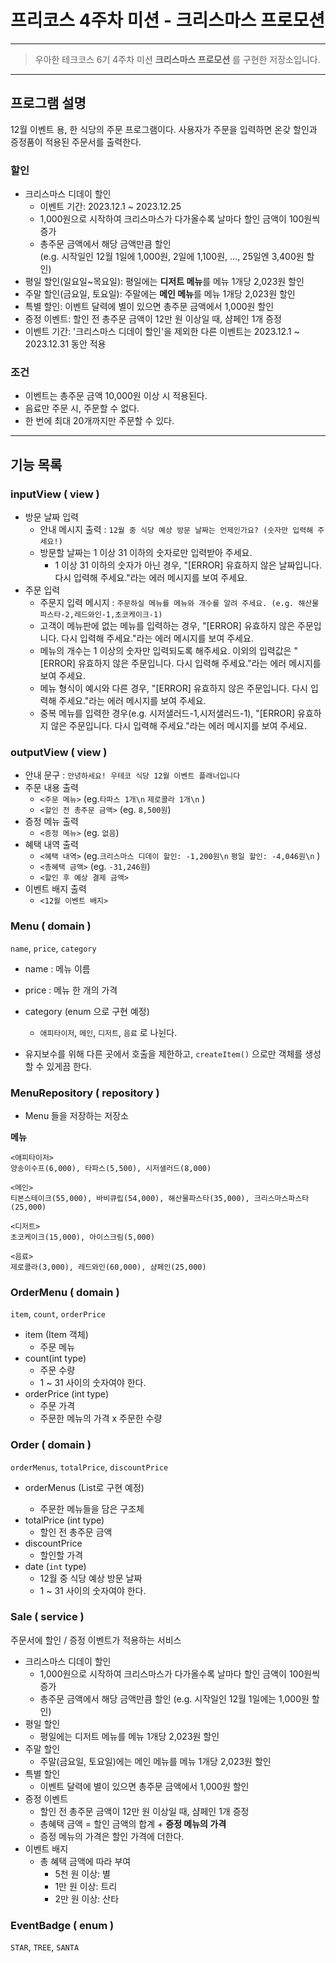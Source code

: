 # 프리코스 4주차 미션 - 크리스마스 프로모션

---
> 우아한 테크코스 6기 4주차 미션 **크리스마스 프로모션** 를 구현한 저장소입니다.
---

## 프로그램 설명
12월 이벤트 용, 한 식당의 주문 프로그램이다. 사용자가 주문을 입력하면 온갖 할인과 증정품이 적용된 주문서를 출력한다.  

### 할인
- 크리스마스 디데이 할인
    - 이벤트 기간: 2023.12.1 ~ 2023.12.25
    - 1,000원으로 시작하여 크리스마스가 다가올수록 날마다 할인 금액이 100원씩 증가
    - 총주문 금액에서 해당 금액만큼 할인  
      (e.g. 시작일인 12월 1일에 1,000원, 2일에 1,100원, ..., 25일엔 3,400원 할인)
- 평일 할인(일요일~목요일): 평일에는 **디저트 메뉴**를 메뉴 1개당 2,023원 할인
- 주말 할인(금요일, 토요일): 주말에는 **메인 메뉴**를 메뉴 1개당 2,023원 할인
- 특별 할인: 이벤트 달력에 별이 있으면 총주문 금액에서 1,000원 할인
- 증정 이벤트: 할인 전 총주문 금액이 12만 원 이상일 때, 샴페인 1개 증정
- 이벤트 기간: '크리스마스 디데이 할인'을 제외한 다른 이벤트는 2023.12.1 ~ 2023.12.31 동안 적용

### 조건 
- 이벤트는 총주문 금액 10,000원 이상 시 적용된다.
- 음료만 주문 시, 주문할 수 없다.
- 한 번에 최대 20개까지만 주문할 수 있다.



---

## 기능 목록

### inputView ( view )
- 방문 날짜 입력
  - 안내 메시지 출력 : `12월 중 식당 예상 방문 날짜는 언제인가요? (숫자만 입력해 주세요!)`
  - 방문할 날짜는 1 이상 31 이하의 숫자로만 입력받아 주세요.
    - 1 이상 31 이하의 숫자가 아닌 경우, "[ERROR] 유효하지 않은 날짜입니다. 다시 입력해 주세요."라는 에러 메시지를 보여 주세요.
- 주문 입력
  - 주문지 입력 메시지 : `주문하실 메뉴를 메뉴와 개수를 알려 주세요. (e.g. 해산물파스타-2,레드와인-1,초코케이크-1)`
  - 고객이 메뉴판에 없는 메뉴를 입력하는 경우, "[ERROR] 유효하지 않은 주문입니다. 다시 입력해 주세요."라는 에러 메시지를 보여 주세요.
  - 메뉴의 개수는 1 이상의 숫자만 입력되도록 해주세요. 이외의 입력값은 "[ERROR] 유효하지 않은 주문입니다. 다시 입력해 주세요."라는 에러 메시지를 보여 주세요.
  - 메뉴 형식이 예시와 다른 경우, "[ERROR] 유효하지 않은 주문입니다. 다시 입력해 주세요."라는 에러 메시지를 보여 주세요.
  - 중복 메뉴를 입력한 경우(e.g. 시저샐러드-1,시저샐러드-1), "[ERROR] 유효하지 않은 주문입니다. 다시 입력해 주세요."라는 에러 메시지를 보여 주세요.



### outputView ( view )
- 안내 문구 : `안녕하세요! 우테코 식당 12월 이벤트 플래너입니다`
- 주문 내용 출력 
  - `<주문 메뉴>`
     (eg.`타파스 1개\n` `제로콜라 1개\n` )
  - `<할인 전 총주문 금액>`
     (eg. `8,500원`)
- 증정 메뉴 출력 
  - `<증정 메뉴>`
    (eg. `없음`)
- 혜택 내역 출력 
  - `<혜택 내역>`
    (eg.`크리스마스 디데이 할인: -1,200원\n` `평일 할인: -4,046원\n` )
  - `<총혜택 금액>` 
    (eg. `-31,246원`)
  - `<할인 후 예상 결제 금액>`
- 이벤트 배지 출력
  - `<12월 이벤트 배지>`




### Menu ( domain )

`name`, `price`, `category`

- name : 메뉴 이름 
- price : 메뉴 한 개의 가격 
- category (enum 으로 구현 예정)
  - `애피타이저`, `메인`, `디저트`, `음료` 로 나뉜다.

- 유지보수를 위해 다른 곳에서 호출을 제한하고, `createItem()` 으로만 객체를 생성할 수 있게끔 한다. 

### MenuRepository ( repository )
- Menu 들을 저장하는 저장소

**메뉴**
```
<애피타이저>
양송이수프(6,000), 타파스(5,500), 시저샐러드(8,000)

<메인>
티본스테이크(55,000), 바비큐립(54,000), 해산물파스타(35,000), 크리스마스파스타(25,000)

<디저트>
초코케이크(15,000), 아이스크림(5,000)

<음료>
제로콜라(3,000), 레드와인(60,000), 샴페인(25,000)
```


### OrderMenu ( domain )

`item`, `count`, `orderPrice`

- item (Item 객체)
  - 주문 메뉴
- count(int type)
  - 주문 수량
  - 1 ~ 31 사이의 숫자여야 한다.
- orderPrice (int type)
  - 주문 가격
  - 주문한 메뉴의 가격 x 주문한 수량


### Order ( domain )

`orderMenus`, `totalPrice`, `discountPrice`

- orderMenus (List<OrderMenu>로 구현 예정)
  - 주문한 메뉴들을 담은 구조체
- totalPrice (int type)
  - 할인 전 총주문 금액
- discountPrice
  - 할인할 가격
- date (`int` type)
  - 12월 중 식당 예상 방문 날짜
  - 1 ~ 31 사이의 숫자여야 한다. 




### Sale ( service )
주문서에 할인 / 증정 이벤트가 적용하는 서비스

- 크리스마스 디데이 할인 
  - 1,000원으로 시작하여 크리스마스가 다가올수록 날마다 할인 금액이 100원씩 증가
  - 총주문 금액에서 해당 금액만큼 할인
    (e.g. 시작일인 12월 1일에는 1,000원 할인)
- 평일 할인
  - 평일에는 디저트 메뉴를 메뉴 1개당 2,023원 할인
- 주말 할인
  - 주말(금요일, 토요일)에는 메인 메뉴를 메뉴 1개당 2,023원 할인
- 특별 할인
  - 이벤트 달력에 별이 있으면 총주문 금액에서 1,000원 할인
- 증정 이벤트 
  - 할인 전 총주문 금액이 12만 원 이상일 때, 샴페인 1개 증정
  - 총혜택 금액 = 할인 금액의 합계 + **증정 메뉴의 가격**
  - 증정 메뉴의 가격은 할인 가격에 더한다. 
- 이벤트 배지 
  - 총 혜택 금액에 따라 부여
    - 5천 원 이상: 별
    - 1만 원 이상: 트리
    - 2만 원 이상: 산타

### EventBadge ( enum )
`STAR`, `TREE`, `SANTA`

